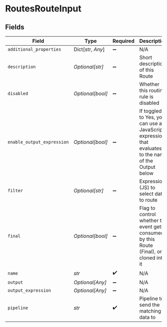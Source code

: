 # RoutesRouteInput


## Fields

| Field                                                                                                 | Type                                                                                                  | Required                                                                                              | Description                                                                                           |
| ----------------------------------------------------------------------------------------------------- | ----------------------------------------------------------------------------------------------------- | ----------------------------------------------------------------------------------------------------- | ----------------------------------------------------------------------------------------------------- |
| `additional_properties`                                                                               | Dict[str, *Any*]                                                                                      | :heavy_minus_sign:                                                                                    | N/A                                                                                                   |
| `description`                                                                                         | *Optional[str]*                                                                                       | :heavy_minus_sign:                                                                                    | Short description of this Route                                                                       |
| `disabled`                                                                                            | *Optional[bool]*                                                                                      | :heavy_minus_sign:                                                                                    | Whether this routing rule is disabled                                                                 |
| `enable_output_expression`                                                                            | *Optional[bool]*                                                                                      | :heavy_minus_sign:                                                                                    | If toggled to Yes, you can use a JavaScript expression that evaluates to the name of the Output below |
| `filter`                                                                                              | *Optional[str]*                                                                                       | :heavy_minus_sign:                                                                                    | Expression (JS) to select data to route                                                               |
| `final`                                                                                               | *Optional[bool]*                                                                                      | :heavy_minus_sign:                                                                                    | Flag to control whether the event gets consumed by this Route (Final), or cloned into it              |
| `name`                                                                                                | *str*                                                                                                 | :heavy_check_mark:                                                                                    | N/A                                                                                                   |
| `output`                                                                                              | *Optional[Any]*                                                                                       | :heavy_minus_sign:                                                                                    | N/A                                                                                                   |
| `output_expression`                                                                                   | *Optional[Any]*                                                                                       | :heavy_minus_sign:                                                                                    | N/A                                                                                                   |
| `pipeline`                                                                                            | *str*                                                                                                 | :heavy_check_mark:                                                                                    | Pipeline to send the matching data to                                                                 |